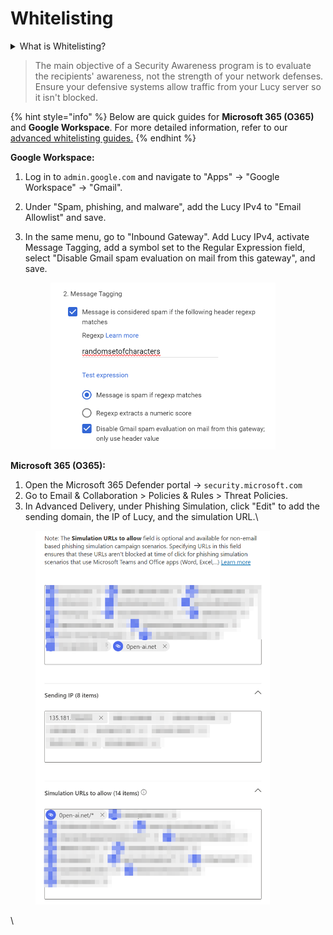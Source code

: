 # Whitelisting

<details>

<summary>What is Whitelisting?</summary>

Whitelisting involves allowing certain IP addresses to bypass an organization's defense systems, ensuring successful phishing simulations and awareness training. This requires adding the Lucy server IP and sender domain(s) to trusted sources in email gateways, anti-virus software, and web proxies, preventing simulated phishing emails from being blocked or marked as spam.

</details>

> The main objective of a Security Awareness program is to evaluate the recipients' awareness, not the strength of your network defenses. Ensure your defensive systems allow traffic from your Lucy server so it isn't blocked.

{% hint style="info" %}
Below are quick guides for **Microsoft 365 (O365)** and **Google Workspace**. For more detailed information, refer to our[ advanced whitelisting guides.](../../whitelisting-a-lucy-server/)
{% endhint %}

**Google Workspace:**

1. Log in to `admin.google.com` and navigate to "Apps" -> "Google Workspace" -> "Gmail".
2. Under "Spam, phishing, and malware", add the Lucy IPv4 to "Email Allowlist" and save.
3.  In the same menu, go to "Inbound Gateway". Add Lucy IPv4, activate Message Tagging, add a symbol set to the Regular Expression field, select "Disable Gmail spam evaluation on mail from this gateway", and save.

    <figure><img src="../../../.gitbook/assets/image (230).png" alt="" width="360"><figcaption></figcaption></figure>

**Microsoft 365 (O365):**

1. Open the Microsoft 365 Defender portal -> `security.microsoft.com`
2. Go to Email & Collaboration > Policies & Rules > Threat Policies.
3. In Advanced Delivery, under Phishing Simulation, click "Edit" to add the sending domain, the IP of Lucy, and the simulation URL.\


<figure><img src="../../../.gitbook/assets/image (231).png" alt="" width="375"><figcaption></figcaption></figure>

\
